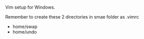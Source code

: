 Vim setup for Windows.

Remember to create these 2 directories in smae folder as .vimrc

- home/swap
- home/undo
